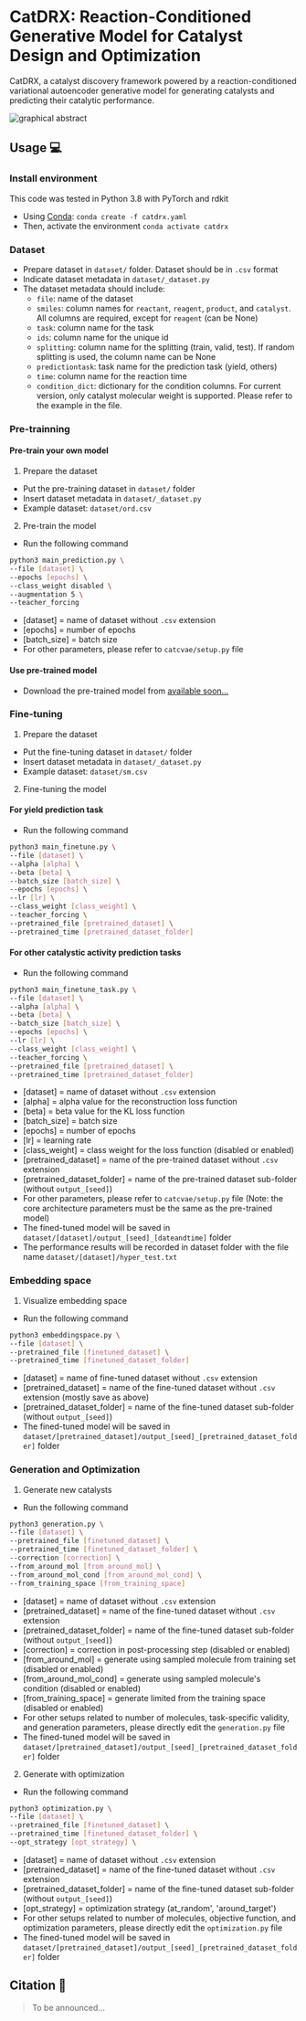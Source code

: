 # CatDRX: Reaction-Conditioned Generative Model for Catalyst Design and Optimization
CatDRX, a catalyst discovery framework powered by a reaction-conditioned variational autoencoder generative model for generating catalysts and predicting their catalytic performance.

![graphical abstract](https://github.com/ohuelab/CatDRX/blob/main/blob/graphicalabstract.png?raw=true)

## Usage 💻

### Install environment 

This code was tested in Python 3.8 with PyTorch and rdkit 
- Using [Conda](https://www.anaconda.com/):
`conda create -f catdrx.yaml`
- Then, activate the environment
`conda activate catdrx`

### Dataset

- Prepare dataset in `dataset/` folder. Dataset should be in `.csv` format
- Indicate dataset metadata in `dataset/_dataset.py`
- The dataset metadata should include:
  - `file`: name of the dataset
  - `smiles`: column names for `reactant`, `reagent`, `product`, and `catalyst`. All columns are required, except for `reagent` (can be None)
  - `task`: column name for the task
  - `ids`: column name for the unique id
  - `splitting`: column name for the splitting (train, valid, test). If random splitting is used, the column name can be None
  - `predictiontask`: task name for the prediction task (yield, others)
  - `time`: column name for the reaction time
  - `condition_dict`: dictionary for the condition columns. For current version, only catalyst molecular weight is supported. Please refer to the example in the file.

### Pre-trainning

#### Pre-train your own model
1. Prepare the dataset
- Put the pre-training dataset in `dataset/` folder
- Insert dataset metadata in `dataset/_dataset.py`
- Example dataset: `dataset/ord.csv`

2. Pre-train the model
- Run the following command
```bash
python3 main_prediction.py \
--file [dataset] \
--epochs [epochs] \
--class_weight disabled \
--augmentation 5 \
--teacher_forcing
```

- [dataset] = name of dataset without `.csv` extension
- [epochs] = number of epochs
- [batch_size] = batch size
- For other parameters, please refer to `catcvae/setup.py` file

#### Use pre-trained model
- Download the pre-trained model from [available soon...]()

### Fine-tuning

1. Prepare the dataset
- Put the fine-tuning dataset in `dataset/` folder
- Insert dataset metadata in `dataset/_dataset.py`
- Example dataset: `dataset/sm.csv`

2. Fine-tuning the model 

#### For yield prediction task
- Run the following command
```bash
python3 main_finetune.py \
--file [dataset] \
--alpha [alpha] \
--beta [beta] \
--batch_size [batch_size] \
--epochs [epochs] \
--lr [lr] \
--class_weight [class_weight] \
--teacher_forcing \
--pretrained_file [pretrained_dataset] \
--pretrained_time [pretrained_dataset_folder]
```

#### For other catalystic activity prediction tasks
- Run the following command
```bash
python3 main_finetune_task.py \
--file [dataset] \
--alpha [alpha] \
--beta [beta] \
--batch_size [batch_size] \
--epochs [epochs] \
--lr [lr] \
--class_weight [class_weight] \
--teacher_forcing \
--pretrained_file [pretrained_dataset] \
--pretrained_time [pretrained_dataset_folder]
```
- [dataset] = name of dataset without `.csv` extension
- [alpha] = alpha value for the reconstruction loss function
- [beta] = beta value for the KL loss function
- [batch_size] = batch size
- [epochs] = number of epochs
- [lr] = learning rate
- [class_weight] = class weight for the loss function (disabled or enabled)
- [pretrained_dataset] = name of the pre-trained dataset without `.csv` extension
- [pretrained_dataset_folder] = name of the pre-trained dataset sub-folder (without `output_[seed]`)
- For other parameters, please refer to `catcvae/setup.py` file (Note: the core architecture parameters must be the same as the pre-trained model)
- The fined-tuned model will be saved in `dataset/[dataset]/output_[seed]_[dateandtime]` folder
- The performance results will be recorded in dataset folder with the file name `dataset/[dataset]/hyper_test.txt`

### Embedding space

1. Visualize embedding space
- Run the following command
```bash
python3 embeddingspace.py \
--file [dataset] \
--pretrained_file [finetuned_dataset] \
--pretrained_time [finetuned_dataset_folder]
```
- [dataset] = name of fine-tuned dataset without `.csv` extension
- [pretrained_dataset] = name of the fine-tuned dataset without `.csv` extension (mostly save as above)
- [pretrained_dataset_folder] = name of the fine-tuned dataset sub-folder (without `output_[seed]`)
- The fined-tuned model will be saved in `dataset/[pretrained_dataset]/output_[seed]_[pretrained_dataset_folder]` folder

### Generation and Optimization

1. Generate new catalysts
- Run the following command
```bash
python3 generation.py \
--file [dataset] \
--pretrained_file [finetuned_dataset] \
--pretrained_time [finetuned_dataset_folder] \
--correction [correction] \
--from_around_mol [from_around_mol] \
--from_around_mol_cond [from_around_mol_cond] \
--from_training_space [from_training_space] 
```
- [dataset] = name of dataset without `.csv` extension
- [pretrained_dataset] = name of the fine-tuned dataset without `.csv` extension
- [pretrained_dataset_folder] = name of the fine-tuned dataset sub-folder (without `output_[seed]`)
- [correction] = correction in post-processing step (disabled or enabled)
- [from_around_mol] = generate using sampled molecule from training set (disabled or enabled)
- [from_around_mol_cond] = generate using sampled molecule's condition (disabled or enabled)
- [from_training_space] = generate limited from the training space (disabled or enabled)
- For other setups related to number of molecules, task-specific validity, and generation parameters, please directly edit the `generation.py` file
- The fined-tuned model will be saved in `dataset/[pretrained_dataset]/output_[seed]_[pretrained_dataset_folder]` folder

2. Generate with optimization
- Run the following command
```bash
python3 optimization.py \
--file [dataset] \
--pretrained_file [finetuned_dataset] \
--pretrained_time [finetuned_dataset_folder] \
--opt_strategy [opt_strategy] \
```
- [dataset] = name of dataset without `.csv` extension
- [pretrained_dataset] = name of the fine-tuned dataset without `.csv` extension
- [pretrained_dataset_folder] = name of the fine-tuned dataset sub-folder (without `output_[seed]`)
- [opt_strategy] = optimization strategy (at_random', 'around_target')
- For other setups related to number of molecules, objective function, and optimization parameters, please directly edit the `optimization.py` file
- The fined-tuned model will be saved in `dataset/[pretrained_dataset]/output_[seed]_[pretrained_dataset_folder]` folder

## Citation 📃
> To be announced...